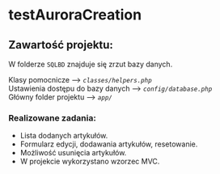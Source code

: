 # testAuroraCreation

## Zawartość projektu:
W folderze `SQLBD` znajduje się zrzut bazy danych.

Klasy pomocnicze --> *`classes/helpers.php`*  
Ustawienia dostępu do bazy danych --> *`config/database.php`*  
Główny folder projektu --> *`app/`*  

### Realizowane zadania:
  * Lista dodanych artykułów.  
  * Formularz edycji, dodawania artykułów, resetowanie.  
  * Możliwość usunięcia artykułów.  
  * W projekcie wykorzystano wzorzec MVC.  
